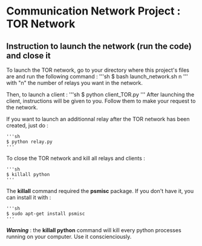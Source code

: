 # Communication Network Project : TOR Network

## Instruction to launch the network (run the code) and close it

To launch the TOR network, go to your directory where this project's files are and run the following command : 
	'''sh
	$ bash launch_network.sh n
	'''
with "n" the number of relays you want in the network.

Then, to launch a client : 
	'''sh
	$ python client_TOR.py
	'''
After launching the client, instructions will be given to you. Follow them to make your request to the network.

If you want to launch an additionnal relay after the TOR network has been created, just do :

	'''sh
	$ python relay.py
	'''


To close the TOR network and kill all relays and clients :

 	'''sh
	$ killall python
	'''

The **killall** command required the **psmisc** package. If you don't have it, you can install it with : 

 	'''sh
	$ sudo apt-get install psmisc
	'''

***Warning*** : the **killall python** command will kill every python processes running on your computer. Use it conscienciously. 